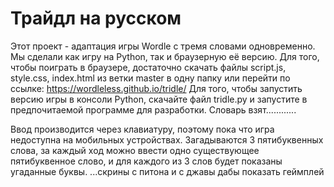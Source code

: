 # Трайдл на русском
Этот проект - адаптация игры Wordle с тремя словами одновременно. Мы сделали как игру на Python, так и браузерную её версию. 
Для того, чтобы поиграть в браузере, достаточно скачать файлы script.js, style.css, index.html из ветки master в одну папку или перейти по ссылке: https://wordleless.github.io/tridle/
Для того, чтобы запустить версию игры в консоли Python, скачайте файл tridle.py и запустите в предпочитаемой программе для разработки.
Словарь взят............

Ввод производится через клавиатуру, поэтому пока что игра недоступна на мобильных устройствах. Загадываются 3 пятибуквенных слова, за каждый ход можно ввести одно существующее пятибуквенное слово, и для каждого из 3 слов будет показаны угаданные буквы.
...скрины с питона и с джавы дабы показать геймплей

